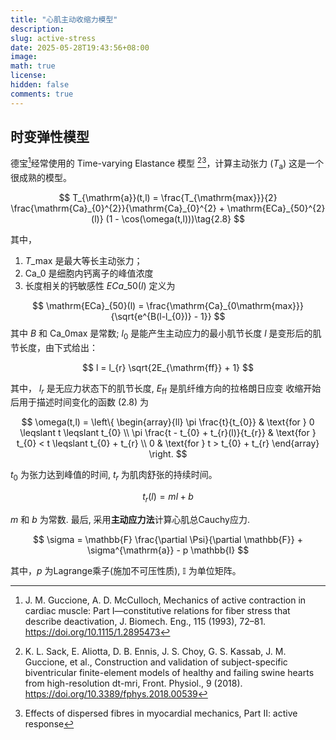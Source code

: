 ```yaml
---
title: "心肌主动收缩力模型"
description: 
slug: active-stress
date: 2025-05-28T19:43:56+08:00
image: 
math: true
license: 
hidden: false
comments: true
---
```


## 时变弹性模型


德宝[^1]经常使用的 Time-varying Elastance 模型 [^2][^3]，计算主动张力 ($T_{\mathrm{a}}$) 
这是一个很成熟的模型。

$$
T_{\mathrm{a}}(t,l) = \frac{T_{\mathrm{max}}}{2} \frac{\mathrm{Ca}_{0}^{2}}{\mathrm{Ca}_{0}^{2} + \mathrm{ECa}_{50}^{2}(l)} (1 - \cos(\omega(t,l)))\tag{2.8}
$$

其中， 
1. $T\_{\mathrm{max}}$ 是最大等长主动张力；
2. $\mathrm{Ca}\_{0}$ 是细胞内钙离子的峰值浓度
3. 长度相关的钙敏感性 $ECa\_{50}(l)$ 定义为

$$
\mathrm{ECa}_{50}(l) = \frac{\mathrm{Ca}_{0\mathrm{max}}}{\sqrt{e^{B(l-l_{0})} - 1}}
$$
其中 $B$ 和 $\mathrm{Ca}\_{0\mathrm{max}}$ 是常数;
$l_0$ 是能产生主动应力的最小肌节长度
$l$ 是变形后的肌节长度，由下式给出：

$$
l = l_{r} \sqrt{2E_{\mathrm{ff}} + 1}
$$

其中， $l_{r}$ 是无应力状态下的肌节长度,
$E_{\mathrm{ff}}$ 是肌纤维方向的拉格朗日应变
收缩开始后用于描述时间变化的函数 (2.8) 为

$$
\omega(t,l) = \left\{
\begin{array}{ll}
\pi \frac{t}{t_{0}} & \text{for } 0 \leqslant t \leqslant t_{0} \\
\pi \frac{t - t_{0} + t_{r}(l)}{t_{r}} & \text{for } t_{0} < t \leqslant t_{0} + t_{r} \\
0 & \text{for } t > t_{0} + t_{r}
\end{array}
\right.
$$

$t_{0}$ 为张力达到峰值的时间, $t_{r}$ 为肌肉舒张的持续时间。

$$
t_{r}(l) = ml + b
$$

$m$ 和 $b$ 为常数. 最后, 采用**主动应力法**计算心肌总Cauchy应力. 

$$
\sigma = \mathbb{F} \frac{\partial \Psi}{\partial \mathbb{F}} + \sigma^{\mathrm{a}} - p \mathbb{I}
$$

其中，$p$ 为Lagrange乘子(施加不可压性质), $\mathbb{I}$ 为单位矩阵。


<!-- ## 力电耦合模型
### FitzHugh-Nagumo电生理模型 
### Ten Tusscher-Panfilov模型 -->

<!-- ## 基于应力-应变关系的本构模型
### Niederer-Hunter-Smith模型
### Land-Ginzburg模型

## 肌纤维收缩模型 

(Fiber Contraction Model)

### Hill三元素模型
### Huxley横桥动力学模型 -->

[^1]: J. M. Guccione, A. D. McCulloch, Mechanics of active contraction in cardiac muscle: Part I—constitutive relations for fiber stress that describe deactivation, J. Biomech. Eng., 115 (1993), 72–81. https://doi.org/10.1115/1.2895473


[^2]: K. L. Sack, E. Aliotta, D. B. Ennis, J. S. Choy, G. S. Kassab, J. M. Guccione, et al., Construction and validation of subject-specific biventricular finite-element models of healthy and failing swine hearts from high-resolution dt-mri, Front. Physiol., 9 (2018). https://doi.org/10.3389/fphys.2018.00539

[^3]: Effects of dispersed fibres in myocardial mechanics, Part II: active response
